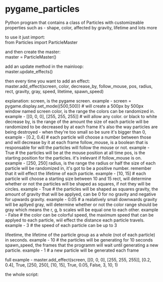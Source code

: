 # pygame_particles
Python program that contains a class of Particles with customizeable properties such as - shape, color, affected by gravity, lifetime and lots more

to use it just import:<br>
	from Particles import ParticleMaster

and then create the master:<br>
	master = ParticleMaster()

add an update method in the mainloop:<br>
	master.update_effects()
  
then every time you want to add an effect:<br>
	master.add_effect(screen, color, decrease_by, follow_mouse, pos, radius, rect, gravity, gray, speed, litetime, spawn_speed)
  
explanation:
    	screen, is the pygame screen. example - screen = pygame.display.set_mode((500,500)) # will create a 500px by 500px window named screen
	color, is the range the colors can be randomized in. example - [[0, 0, 0], [255, 255, 255]] # will allow any color. or black to white
	decrease by, is the range of the amount the size of each particle will be randomized to be decreased by at each frame it's also the way particles are being destroyed - when they're too small so be sure it's bigger than 0, example - [0.2, 0.4] # each particle will choose a number between those and will decrease by it at each frame
	follow_mouse, is a boolean that is responsable for will the particles will follow the mouse or not. example - True # the particles will be at the mouse position at all time
	pos, is the starting position for the particles. it's irelevant if follow_mouse is on. example - [250, 250]
	radius, is the range the radius or half the size of each particle will be randomized in, it's got to be a positive number. remember that it will effect the lifetime of each particle. example - [10, 15] # each particle will choose a starting size between 10 and 15
	rect, will determine whether or not the particles will be shaped as squares, if not they will be circles. example - True # the particles will be shaped as squares
	gravity, the amount of gravity that will be applyed, can be 0 for no gravity and negative for upwards gravity. example - 0.05 # a realatively small downwards gravity will be apllyed
	gray, will determine whether or not the color range should be gray which means the r, g, b scales will be equal one to each other. example - False # the color can be colorful
	speed, the maximum speed that can be applyed to each particle, wiil effect the distance each particle travels. example - 3 # the speed of each particle can be up to 3
		
lifeetime, the lifetime of the particle group as a whole (not of each particle) in seconds. example - 10 # the particles will be generating for 10 seconds
spawn_speed, the frames that the programm will wait until generating a new particle. example - 1 # a new particle will be generated each frame
		
full example - master.add_effect(screen, [[0, 0, 0], [255, 255, 255]], [0.2, 0.4], True, [250, 250], [10, 15], True, 0.05, False, 3, 10, 1)

the whole script:
